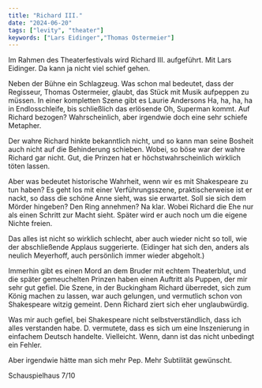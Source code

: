 ```yaml
---
title: "Richard III."
date: "2024-06-20"
tags: ["levity", "theater"]
keywords: ["Lars Eidinger","Thomas Ostermeier"]
---
```

Im Rahmen des Theaterfestivals wird Richard III. aufgeführt. Mit Lars Eidinger. Da kann ja nicht viel schief gehen.

Neben der Bühne ein Schlagzeug. Was schon mal bedeutet, dass der Regisseur, Thomas Ostermeier, glaubt, das Stück mit Musik aufpeppen zu müssen. In einer kompletten Szene gibt es Laurie Andersons Ha, ha, ha, ha in Endlosschleife, bis schließlich das erlösende Oh, Superman kommt. Auf Richard bezogen? Wahrscheinlich, aber irgendwie doch eine sehr schiefe Metapher.

Der wahre Richard hinkte bekanntlich nicht, und so kann man seine Bosheit auch nicht auf die Behinderung schieben. Wobei, so böse war der wahre Richard gar nicht. Gut, die Prinzen hat er höchstwahrscheinlich wirklich töten lassen.

Aber was bedeutet historische Wahrheit, wenn wir es mit Shakespeare zu tun haben? Es geht los mit einer Verführungsszene, praktischerweise ist er nackt, so dass die schöne Anne sieht, was sie erwartet. Soll sie sich dem Mörder hingeben? Den Ring annehmen? Na klar. Wobei Richard die Ehe nur als einen Schritt zur Macht sieht. Später wird er auch noch um die eigene Nichte freien.

Das alles ist nicht so wirklich schlecht, aber auch wieder nicht so toll, wie der abschließende Applaus suggerierte. (Eidinger hat sich den, anders als neulich Meyerhoff, auch persönlich immer wieder abgeholt.)

Immerhin gibt es einen Mord an dem Bruder mit echtem Theaterblut, und die später gemeuchelten Prinzen haben einen Auftritt als Puppen, der mir sehr gut gefiel. Die Szene, in der Buckingham Richard überredet, sich zum König machen zu lassen, war auch gelungen, und vermutlich schon von Shakespeare witzig gemeint. Denn Richard ziert sich eher unglaubwürdig.

Was mir auch gefiel, bei Shakespeare nicht selbstverständlich, dass ich alles verstanden habe. D. vermutete, dass es sich um eine Inszenierung in einfachem Deutsch handelte. Vielleicht. Wenn, dann ist das nicht unbedingt ein Fehler.

Aber irgendwie hätte man sich mehr Pep. Mehr Subtilität gewünscht.

Schauspielhaus 7/10